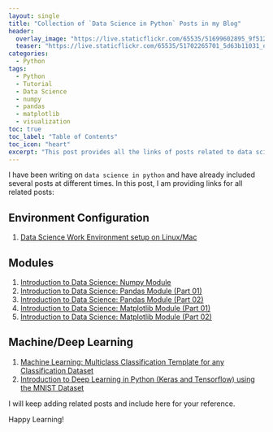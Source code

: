 ```yaml
---
layout: single
title: "Collection of `Data Science in Python` Posts in my Blog"
header:
  overlay_image: "https://live.staticflickr.com/65535/51699602895_9f512e632d_o.png"
  teaser: "https://live.staticflickr.com/65535/51702265701_5d63b11031_o.png"
categories:
  - Python
tags:
  - Python
  - Tutorial
  - Data Science
  - numpy
  - pandas
  - matplotlib
  - visualization
toc: true
toc_label: "Table of Contents"
toc_icon: "heart"
excerpt: "This post provides all the links of posts related to data science in python."
---
```


I have been writing on `data science in python` and have already included several posts at different times. In this post, I am providing links for all related posts:

## Environment Configuration
1. [Data Science Work Environment setup on Linux/Mac](https://shantoroy.com/data%20science/data-science-environment-python-r-julia/)

## Modules
1. [Introduction to Data Science: Numpy Module](https://shantoroy.com/python/intro-to-data-science-numpy-module/)
2. [Introduction to Data Science: Pandas Module (Part 01)](https://shantoroy.com/python/intro-to-data-science-pandas-module/)
3. [Introduction to Data Science: Pandas Module (Part 02)](https://shantoroy.com/python/intro-to-data-science-pandas-module-part-2/)
4. [Introduction to Data Science: Matplotlib Module (Part 01)](https://shantoroy.com/python/intro-to-data-science-matplotlib-module/)
5. [Introduction to Data Science: Matplotlib Module (Part 02)](https://shantoroy.com/intro-to-data-science-data-visualization-matplotlib-part-2/)

## Machine/Deep Learning
1. [Machine Learning: Multiclass Classification Template for any Classification Dataset](https://shantoroy.com/machine-learning/machine-learning-multiclass-classification-template/)
2. [Introduction to Deep Learning in Python (Keras and Tensorflow) using the MNIST Dataset](https://shantoroy.com/machine-learning/intro-to-deep-learning-with-mnist-data-prediction/)

I will keep adding related posts and include here for your reference.

Happy Learning!
<!--stackedit_data:
eyJoaXN0b3J5IjpbMTIzNDYwMDU2OCwtMTY0NDgwODYxOSwxNT
YxODEzODI1XX0=
-->